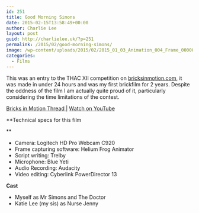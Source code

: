 ```yaml
---
id: 251
title: Good Morning Simons
date: 2015-02-15T13:58:49+00:00
author: Charlie Lee
layout: post
guid: http://charlielee.uk/?p=251
permalink: /2015/02/good-morning-simons/
image: /wp-content/uploads/2015/02/2015_01_03_Animation_004_Frame_000001.png
categories:
  - Films
---
```

This was an entry to the THAC XII competition on <a href="http://bricksinmotion.com/" target="_blank">bricksinmotion.com</a>, it was made in under 24 hours and was my first brickfilm for 2 years. Despite the oddness of the film I am actually quite proud of it, particularly considering the time limitations of the contest.

<a href="http://www.bricksinmotion.com/forums/topic/20362/good-morning-simons-cows-ears-and-hospitals-thac-xii/" target="_blank">Bricks in Motion Thread </a>| <a href="https://www.youtube.com/watch?v=SNsxL1dYAiU" target="_blank">Watch on YouTube</a>



**Technical specs for this film
  
** 

  * Camera: Logitech HD Pro Webcam C920
  * Frame capturing software: Helium Frog Animator
  * Script writing: Trelby
  * Microphone: Blue Yeti
  * Audio Recording: Audacity
  * Video editing: Cyberlink PowerDirector 13

**Cast**

  * Myself as Mr Simons and The Doctor
  * Katie Lee (my sis) as Nurse Jenny